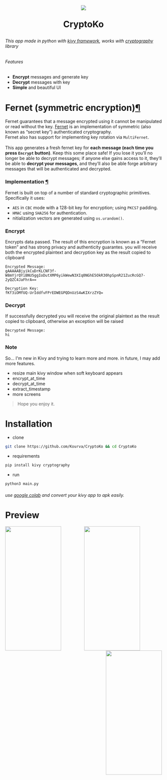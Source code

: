 <h1 align="center">
    <img align="center" src="https://user-images.githubusercontent.com/118578799/212907888-9bf45f71-8707-44e2-b536-64a46c9a7764.png" />
    <p> CryptoKo </p>
</h1>

###### This app made in python with [kivy framework](https://kivy.org), works with [cryptography](https://cryptography.io/en/latest/fernet/#cryptography.fernet.Fernet) library
###### Features
+ **Encrypt** messages and generate key
+ **Decrypt** messages with key
+ **Simple** and beautiful UI

# Fernet (symmetric encryption)[¶](https://cryptography.io/en/latest/fernet/#fernet-symmetric-encryption)

Fernet guarantees that a message encrypted using it cannot be manipulated or read without the key. [Fernet](https://github.com/fernet/spec/) is an implementation of symmetric (also known as “secret key”) authenticated cryptography.<br> Fernet also has support for implementing key rotation via `MultiFernet`.
<br><br>
This app generates a fresh fernet key for **each message (each time you press `Encrypt` button)**. Keep this some place safe! If you lose it you’ll no longer be able to decrypt messages; if anyone else gains access to it, they’ll be able to **decrypt your messages**, and they’ll also be able forge arbitrary messages that will be authenticated and decrypted.

### Implementation [¶](https://cryptography.io/en/latest/fernet/#implementation)
Fernet is built on top of a number of standard cryptographic primitives. Specifically it uses:
+ `AES` in `CBC` mode with a 128-bit key for encryption; using `PKCS7` padding.
+ `HMAC` using `SHA256` for authentication.
+ nitialization vectors are generated using `os.urandom()`.

### Encrypt
Encrypts data passed. The result of this encryption is known as a “Fernet token” and has strong privacy and authenticity guarantes. you will receive both the encrypted plaintext and decryption key as the result copied to clipboard
```
Encrypted Message: 
gAAAAABjyikCuDrKLCNF3f-W8mYjrQYiBNU5ggIoDutXMP6yikWewN3XIq0NGhE5OkR30hpSpnR21ZucRcGQ7-2yQZC4JaFhrA==

Decryption Key: 
fKf3iOMfUQ-UrIddfvFPrEDWEGPQDnUzS4wKIXrzZYQ=
```

### Decrypt
If successfully decrypted you will receive the original plaintext as the result copied to clipboard, otherwise an exception will be raised
```
Decrypted Message: 
hi
```
### Note
So... I'm new in Kivy and trying to learn more and more. in future, I may add more features.
+ resize main kivy window when soft keyboard appears
+ encrypt_at_time
+ decrypt_at_time 
+ extract_timestamp
+ more screens

> Hope you enjoy it.

# Installation
+ clone
```bash
git clone https://github.com/Kourva/CryptoKo && cd CryptoKo
```
+ requirements
```bash
pip install kivy cryptography
```
+ run
```bash
python3 main.py
```
 ###### use [google colab](https://colab.research.google.com/) and convert your kivy app to apk easily.


# Preview
<p align="center">
    <img align="left" src="https://user-images.githubusercontent.com/118578799/212908630-4b5c9eb1-d30c-421d-a15e-3946b8cad426.png" width=180 height=400 />
    <img align="center" src="https://user-images.githubusercontent.com/118578799/212908637-27649336-3472-48df-9a6f-28c6eda59277.jpg" width=180 height=400 />
    <img align="right" src="https://user-images.githubusercontent.com/118578799/212908645-29117a2c-022d-4531-82de-bdb469ab964f.jpg" width=180 height=400 />
</p>
